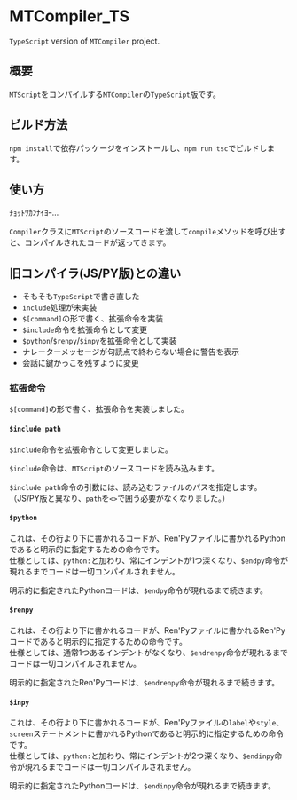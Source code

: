 # MTCompiler_TS
`TypeScript` version of `MTCompiler` project.

## 概要
`MTScript`をコンパイルする`MTCompiler`の`TypeScript`版です。

## ビルド方法
`npm install`で依存パッケージをインストールし、`npm run tsc`でビルドします。

## 使い方
ﾁｮｯﾄﾜｶﾝﾅｲﾖｰ...

`Compiler`クラスに`MTScript`のソースコードを渡して`compile`メソッドを呼び出すと、コンパイルされたコードが返ってきます。

## 旧コンパイラ(JS/PY版)との違い
- そもそも`TypeScript`で書き直した
- `include`処理が未実装
- `$[command]`の形で書く、拡張命令を実装
- `$include`命令を拡張命令として変更
- `$python`/`$renpy`/`$inpy`を拡張命令として実装
- ナレーターメッセージが句読点で終わらない場合に警告を表示
- 会話に鍵かっこを残すように変更

### 拡張命令
`$[command]`の形で書く、拡張命令を実装しました。

#### `$include path`
`$include`命令を拡張命令として変更しました。

`$include`命令は、`MTScript`のソースコードを読み込みます。

`$include path`命令の引数には、読み込むファイルのパスを指定します。  
（JS/PY版と異なり、`path`を`<>`で囲う必要がなくなりました。）

#### `$python`
これは、その行より下に書かれるコードが、Ren'Pyファイルに書かれるPythonであると明示的に指定するための命令です。  
仕様としては、`python:`と加わり、常にインデントが1つ深くなり、`$endpy`命令が現れるまでコードは一切コンパイルされません。

明示的に指定されたPythonコードは、`$endpy`命令が現れるまで続きます。

#### `$renpy`
これは、その行より下に書かれるコードが、Ren'Pyファイルに書かれるRen'Pyコードであると明示的に指定するための命令です。  
仕様としては、通常1つあるインデントがなくなり、`$endrenpy`命令が現れるまでコードは一切コンパイルされません。

明示的に指定されたRen'Pyコードは、`$endrenpy`命令が現れるまで続きます。

#### `$inpy`
これは、その行より下に書かれるコードが、Ren'Pyファイルの`label`や`style`、`screen`ステートメントに書かれるPythonであると明示的に指定するための命令です。  
仕様としては、`python:`と加わり、常にインデントが2つ深くなり、`$endinpy`命令が現れるまでコードは一切コンパイルされません。

明示的に指定されたPythonコードは、`$endinpy`命令が現れるまで続きます。
